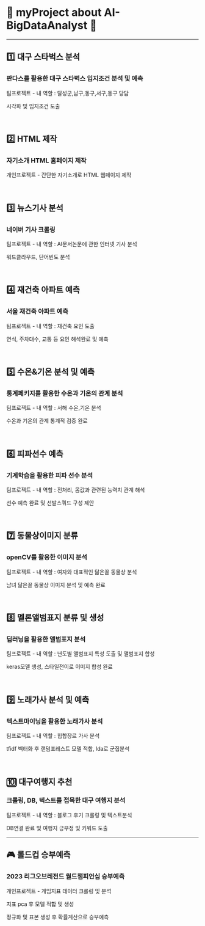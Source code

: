 # 🔹 myProject about __AI-BigDataAnalyst__ 🔹

 
----------------------------------------------------------
## :one: 대구 스타벅스 분석
### 판다스를 활용한 대구 스타벅스 입지조건 분석 및 예측
<p>팀프로젝트 - 내 역할 : 달성군,남구,동구,서구,동구 당담</p>
<p>시각화 및 입지조건 도출</p>
<br>

## :two: HTML 제작
### 자기소개 HTML 홈페이지 제작 
<p>개인프로젝트 - 간단한 자기소개로 HTML 웹페이지 제작</p>
<br>

## 3️⃣ 뉴스기사 분석
### 네이버 기사 크롤링
<p>팀프로젝트 - 내 역할 : AI문서논문에 관한 인터넷 기사 분석</p>
<p>워드클라우드, 단어빈도 분석</p>
<br>

## 4️⃣ 재건축 아파트 예측
### 서울 재건축 아파트 예측
<p>팀프로젝트 - 내 역할 : 재건축 요인 도출</p>
<p>연식, 주차대수, 교통 등 요인 해석완료 및 예측</p>
<br>

## 5️⃣ 수온&기온 분석 및 예측
### 통계페키지를 활용한 수온과 기온의 관계 분석
<p>팀프로젝트 - 내 역할 : 서해 수온,기온 분석</p>
<p>수온과 기온의 관계 통계적 검증 완료</p>
<br>

## 6️⃣ 피파선수 예측
### 기계학습을 활용한 피파 선수 분석
<p>팀프로젝트 - 내 역할 : 전처리, 몸값과 관련된 능력치 관계 해석</p>
<p>선수 예측 완료 및 선발스쿼드 구성 제안</p>
<br>

## 7️⃣ 동물상이미지 분류
### openCV를 활용한 이미지 분석
<p>팀프로젝트 - 내 역할 : 여자와 대표적인 닮은꼴 동물상 분석</p>
<p>남녀 닮은꼴 동물상 이미지 분석 및 예측 완료</p>
<br>

## 8️⃣ 멜론앨범표지 분류 및 생성
### 딥러닝을 활용한 앨범표지 분석
<p>팀프로젝트 - 내 역할 : 년도별 앨범표지 특성 도출 및 앨범표지 합성</p>
<p>keras모델 생성, 스타일전이로 이미지 합성 완료</p>
<br>

## 9️⃣ 노래가사 분석 및 예측
### 텍스트마이닝을 활용한 노래가사 분석
<p>팀프로젝트 - 내 역할 : 힙합장르 가사 분석</p>
<p>tfidf 벡터화 후 랜덤포레스트 모델 적합, lda로 군집분석</p>
<br>

## 🔟 대구여행지 추천
### 크롤링, DB, 텍스트를 접목한 대구 여행지 분석
<p>팀프로젝트 - 내 역할 : 블로그 후기 크롤링 및 텍스트분석</p>
<p>DB연결 완료 및 여행지 긍부정 및 키워드 도출</p>

----------------------------------------------------------
## 🎮 롤드컵 승부예측
### 2023 리그오브레전드 월드챔피언십 승부예측
<p>개인프로젝트 - 게임지표 데이터 크롤링 및 분석</p>
<p>지표 pca 후 모델 적합 및 생성</p>
<p>정규화 및 표본 생성 후 확률계산으로 승부예측</p>
